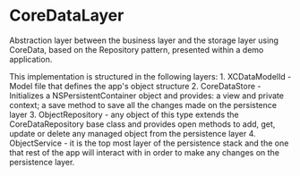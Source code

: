 # CoreDataLayer


Abstraction layer between the business layer and the storage layer using CoreData, based on the Repository pattern, presented within a demo application.

This implementation is structured in the following layers:
    1. XCDataModelId - Model file that defines the app's object structure
    2. CoreDataStore - Initializes a NSPersistentContainer object and provides: a view and private context; a save method to save all the changes made on the persistence layer
    3. ObjectRepository - any object of this type extends the CoreDataRepository base class and provides open methods to add, get, update or delete any managed object from the persistence layer
    4. ObjectService - it is the top most layer of the persistence stack and the one that rest of the app will interact with in order to make any changes on the persistence layer. 


